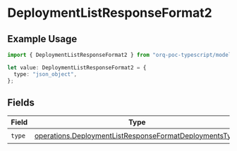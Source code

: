 # DeploymentListResponseFormat2

## Example Usage

```typescript
import { DeploymentListResponseFormat2 } from "orq-poc-typescript/models/operations";

let value: DeploymentListResponseFormat2 = {
  type: "json_object",
};
```

## Fields

| Field                                                                                                                            | Type                                                                                                                             | Required                                                                                                                         | Description                                                                                                                      |
| -------------------------------------------------------------------------------------------------------------------------------- | -------------------------------------------------------------------------------------------------------------------------------- | -------------------------------------------------------------------------------------------------------------------------------- | -------------------------------------------------------------------------------------------------------------------------------- |
| `type`                                                                                                                           | [operations.DeploymentListResponseFormatDeploymentsType](../../models/operations/deploymentlistresponseformatdeploymentstype.md) | :heavy_check_mark:                                                                                                               | N/A                                                                                                                              |